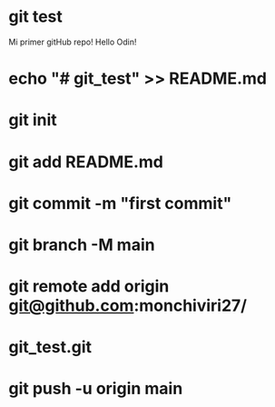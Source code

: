 # git test
Mi primer gitHub repo!
Hello Odin!

# echo "# git_test" >> README.md
# git init
# git add README.md
# git commit -m "first commit"
# git branch -M main
# git remote add origin git@github.com:monchiviri27/
# git_test.git
# git push -u origin main